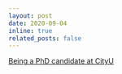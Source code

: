 ```yaml
---
layout: post
date: 2020-09-04
inline: true
related_posts: false
---
```

[Being a PhD candidate at CityU](http://www.hubilab.cc/index.php/team/)
